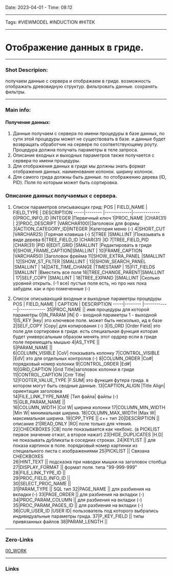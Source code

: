 Date: 2023-04-01 - Time: 08:12
___
Tags: #VIEWMODEL #INDUCTION #HITEK
___
# Отображение данных в гриде.
___ 
### Shot Descripion:
получаем данные с сервера и отображаем в гриде. 
возможность отображать древовидную структур.
фильтровать данные. 
сохранять фильтры.
___
### Main info:
#### Получение данных:
1. Данные получаем с сервера по имени процедуры в базе данных, по сути этой процедуры может не существовать в базе. и данные будет возвращать обработчик на сервере по соответствующему роуту. Процедура должна получать параметры в теле запроса.
2. Описание входных и выходных параметров также получается с сервера по имени процедуры.
3. Для отображения данных в гриде мы должны знать формат отображения данных. наименование колонок. ширину колонок. 
4. Для самого грида должны быть данные. по отображению дерева (ID, PID). Поля по которым может быть сортировка.
### Описание данных получаемых с сервера.
1. Список параметров описывающих грид:
POS | FIELD_NAME |	FIELD_TYPE |	DESCRIPTION
-----|-------- |-------------|-------------
0|PROC_INFO_ID      |INTEGER    |Первичный ключ
1|PROC_NAME         |CHAR(31)   |
2|PROC_DESCRIPT     |VARCHAR100)|Заголовок для формы
3|ACTION_CATEGORY_ID|INTEGER    |Категория меню (-)
4|SHORT_CUT         |VARCHAR25) |Горячая клавиша (-)
5|TREE              |SMALLINT   |Показывать в виде дерева
6|TREE_FIELD_ID     |CHAR(31)   |ID
7|TREE_FIELD_PID    |CHAR(31)   |PID
8|EDIT_GRID         |SMALLINT   |Редактировать в гриде
9|SHOW_FRAME_CAPTION|SMALLINT   |
10|FRAME_CAPTION     |VARCHAR50) |Заголовок фрейма
11|SHOW_EXTRA_PANEL  |SMALLINT   |
12|SHOW_ST_FILTER    |SMALLINT   |
13|SHOW_SEARCH_PANEL |SMALLINT   |
14|DATE_TIME_CHANGE  |TIMESTAMP  |
15|FIT_FIELDS        |SMALLINT   |Вместить все поля
16|TREE_CHANGE_PARENT|SMALLINT   |
17|SELF_COPY         |SMALLINT   |
18|TREE_EXPAND       |SMALLINT   |Сколько уровней открыть. (-1 все)
пустые поля есть, но про них пока забудем. как и про помеченные (-)

2. Список описывающий входные и выходные параметры процедуры
POS | FIELD_NAME |	CAPTION |	DESCRIPTION
-----|-------- |-------------|-------------
35|PROC_NAME                      || имя процедуры для которой параметры 
0|IN_PARAM                       |IN|  0 - входной параметры 1 - выходной
1|IS_KEY                         |key| это ключевое поле. может быть несколько, ид в базе
2|SELF_COPY                      |Copy|  для копирования (-)
3|IS_ORD                         |Order Field|  это поле для сортировки в гриде. есть специальная функция которая будет универсальным образом менять этот ордрер если в гриде поле перемещать мышью
4|AS_TYPE                        ||  
5|PARAM_NAME                     ||  
6|COLUMN_VISIBLE                 |CoV| показывать колонку 
7|CONTROL_VISIBLE                |EdV|  это для отдельных контролов (-)
8|COLUMN_ORDER                   |Co#| порядковый номер колонки 
9|CONTROL_ORDER                  |Ed#|  
10|GRID_CAPTION                   |Grid Title|заголовок колонки в гриде  
11|CONTROL_CAPTION                |Cntr Title|  
12|FOOTER_VALUE_TYPE              |F.SUM|  это функция футера грида. в котором могут быть сводные данные.
13|CAPTION_ALIGN                  |Title Align| ориентация заголовка  
14|FILE_LINK_TYPE_NAME            |Тип файла| файлы (-) 
15|GLB_PARAM_NAME                 ||  
16|COLUMN_WIDTH                   |Col W|  ширина колонки
17|COLUMN_MIN_WIDTH               |Min W|  минимальная ширина.
18|COLUMN_MAX_WIDTH               |Max W|  максимальная ширина.
19|CPP_TYPE                       || с++ тип 
20|DESCRIPTION                    || описание 
21|READ_ONLY                      |RO|  поле только для чтения.
22|CHECKBOXES                     |CB|  поле показывается как чекбокс. (в PICKLIST первое значение отжат, а второе нажат)
23|HIDE_DUPLICATES                |H.D| не показывать дубликаты в соседних строках. 
24|KEYLIST                        || для показа картинок в поле. порядковый номер картинки из специального листа с изображениями 
25|PICKLIST                       || Связана CHECKBOXES   
26|HINT_TEXT                      || подсказка при наводки мышки на заголовок столбца 
27|DISPLAY_FORMAT                 || формат поля.  типа "99-999-999"
28|FILE_LINK_TYPE_ID              ||  
29|PROC_FIELD_INFO_ID             ||  
30|SELECT_PROC_NAME               ||  
31|PARAM_TYPE                     || SQL тип 
32|PAGE_NAME                      || для разбиения на вкладки (-) 
33|PAGE_ORDER                     || для разбиения на вкладки (-)  
34|PROC_PARAM_COLUMN              || для разбиения на вкладки (-) 
35|PROC_PARAM_PAGES_ID            || для разбиения на вкладки (-) 
36|CUR_USER_ID                    |USER ID| пользователь под которого выбрались индивидуальные параметры грида. 
37|P_KEY_FIELD                    ||  типы привязанных файлов
38|PARAM_LENGTH                   ||  
___
### Zero-Links
[00_WORK](../../__Z_CORE/00_WORK.md)
___
### Links
